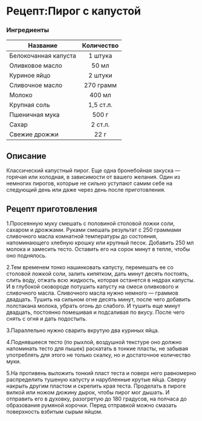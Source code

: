 # Рецепт:Пирог с капустой

### Ингредиенты
| Название        	   | Количество  |
| -------------        |:-----------------:|
| Белокочанная капуста | 1 штука 	|
| Оливковое масло 	   | 50 мл   	|
| Куриное яйцо         | 2 штуки   	|
| Сливочное масло      | 270 грамм   |
| Молоко   	           | 400 мл   |
| Крупная соль         | 1,5 ст.л.    |
| Пшеничная мука       |500 г    |
| Сахар                | 2 ст.л.  |
| Свежие дрожжи        | 22 г  |


## Описание
Классический капустный пирог. Еще одна бронебойная закуска — горячая или холодная, в зависимости от вашего желания. 
Один из немногих пирогов, которые не сильно уступают самим себе на следующий день или даже через день после приготовления.

## Рецепт приготовления
1.Просеянную муку смешать с половиной столовой ложки соли, сахаром и дрожжами. Руками смешать результат с 250 граммами 
сливочного масла комнатной температуры до состояния, напоминающего хлебную крошку или крупный песок. 
Добавить 250 мл молока и замесить тесто. Оставить его на сорок минут в тепле, чтобы оно поднялось.

2.Тем временем тонко нашинковать капусту, перемешать ее со столовой ложкой соли, залить кипятком, дать минут десять постоять, 
слить воду, отжать всю жидкость, которая останется в недрах капусты. И в глубокой сковороде потушить капусту на смеси оливкового 
и сливочного масла. Сливочного масла нужно немного — граммов двадцать. Тушить на сильном огне десять минут, после чего добавить полстакана молока, 
убрать огонь до слабого. И тушить еще минут двадцать, постоянно помешивая и подсаливая по вкусу. После чего снять с огня и дать подостыть.

3.Параллельно нужно сварить вкрутую два куриных яйца.

4.Поднявшееся тесто (по рыхлой, воздушной текстуре оно должно напоминать тесто для пышек) раскатать в тонкие пласты, не забывая употреблять 
для этого не только скалку, но и достаточное количество муки.

5.На противень выложить тонкий пласт теста и поверх него равномерно распределить тушеную капусту и нарубленные крутые яйца. 
Сверху накрыть другим пластом и скрепить края теста. Проделать в пироге вилкой или ножом дюжину дырок, чтобы пирог мог дышать. 
И отправить его в духовку, разогретую до 180 градусов, на полчаса до образования румяной корочки. 
Перед отправкой можно смазать поверхность взбитым сырым яйцом.